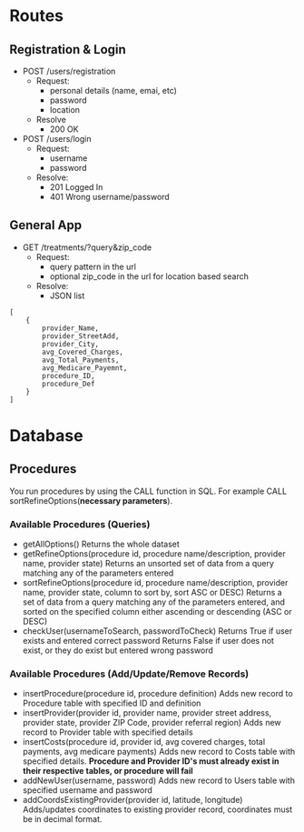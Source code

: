 # Routes

## Registration & Login
- POST /users/registration
    - Request:
        - personal details (name, emai, etc)
        - password
        - location
    - Resolve
        - 200 OK
- POST /users/login
    - Request:
        - username
        - password
    - Resolve:
        - 201 Logged In
        - 401 Wrong username/password

## General App
- GET /treatments/?query&zip_code
    - Request:
        - query pattern in the url
        - optional zip_code in the url for location based search
    - Resolve:
        - JSON list 
```
[
    {
        provider_Name,
        provider_StreetAdd,
        provider_City,
        avg_Covered_Charges,
        avg_Total_Payments,
        avg_Medicare_Payemnt,
        procedure_ID,
        procedure_Def
    }
]
```

# Database

## Procedures
You run procedures by using the CALL function in SQL. For example CALL sortRefineOptions(**necessary parameters**).
### Available Procedures (Queries)
- getAllOptions()
Returns the whole dataset
- getRefineOptions(procedure id, procedure name/description, provider name, provider state)
Returns an unsorted set of data from a query matching any of the parameters entered
- sortRefineOptions(procedure id, procedure name/description, provider name, provider state, column to sort by, sort ASC or DESC)
Returns a set of data from a query matching any of the parameters entered, and sorted on the specified column either ascending or descending (ASC or DESC)
- checkUser(usernameToSearch, passwordToCheck)
Returns True if user exists and entered correct password
Returns False if user does not exist, or they do exist but entered wrong password

### Available Procedures (Add/Update/Remove Records)
- insertProcedure(procedure id, procedure definition)
Adds new record to Procedure table with specified ID and definition
- insertProvider(provider id, provider name, provider street address, provider state, provider ZIP Code, provider referral region)
Adds new record to Provider table with specified details
- insertCosts(procedure id, provider id, avg covered charges, total payments, avg medicare payments)
Adds new record to Costs table with specified details.
**Procedure and Provider ID's must already exist in their respective tables, or procedure will fail**
- addNewUser(username, password)
Adds new record to Users table with specified username and password
- addCoordsExistingProvider(provider id, latitude, longitude)
Adds/updates coordinates to existing provider record, coordinates must be in decimal format.

